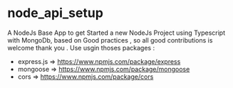    # node_api_setup
A NodeJs Base App to get Started a new NodeJs Project using Typescript with MongoDb,  based on Good practices , so all good contributions is welcome thank you . 
Use usgin thoses packages : 
- express.js => https://www.npmjs.com/package/express
- mongoose   => https://www.npmjs.com/package/mongoose
- cors => https://www.npmjs.com/package/cors
